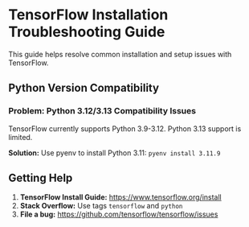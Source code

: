 # TensorFlow Installation Troubleshooting Guide

This guide helps resolve common installation and setup issues with TensorFlow.

## Python Version Compatibility

### Problem: Python 3.12/3.13 Compatibility Issues
TensorFlow currently supports Python 3.9-3.12. Python 3.13 support is limited.

**Solution:** Use pyenv to install Python 3.11: `pyenv install 3.11.9`

## Getting Help

1. **TensorFlow Install Guide:** https://www.tensorflow.org/install
2. **Stack Overflow:** Use tags `tensorflow` and `python`
3. **File a bug:** https://github.com/tensorflow/tensorflow/issues
